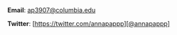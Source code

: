 __Email__: [ap3907@columbia.edu](ap3907@columbia.edu)  

__Twitter__: [https://twitter.com/annapappp][@annapappp]